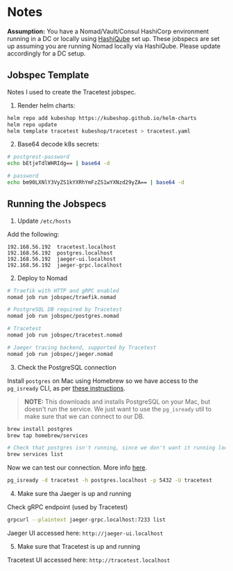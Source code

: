 # Notes

**Assumption:** You have a Nomad/Vault/Consul HashiCorp environment running in a DC or locally using [HashiQube](https://github.com/avillela/hashiqube) set up. These jobspecs are set up assuming you are running Nomad locally via HashiQube. Please update accordingly for a DC setup.

## Jobspec Template

Notes I used to create the Tracetest jobspec.

1. Render helm charts:

```bash
helm repo add kubeshop https://kubeshop.github.io/helm-charts
helm repo update
helm template tracetest kubeshop/tracetest > tracetest.yaml
```

2. Base64 decode k8s secrets:

```bash
# postgrest-password
echo bEtjeTdlWHRIdg== | base64 -d

# password
echo bm90LXNlY3VyZS1kYXRhYmFzZS1wYXNzd29yZA== | base64 -d
```

## Running the Jobspecs

1. Update `/etc/hosts`

Add the following:

```text
192.168.56.192  tracetest.localhost
192.168.56.192  postgres.localhost
192.168.56.192  jaeger-ui.localhost
192.168.56.192  jaeger-grpc.localhost
```

2. Deploy to Nomad

```bash
# Traefik with HTTP and gRPC enabled
nomad job run jobspec/traefik.nomad

# PostgreSQL DB required by Tracetest
nomad job run jobspec/postgres.nomad

# Tracetest
nomad job run jobspec/tracetest.nomad

# Jaeger tracing backend, supported by Tracetest
nomad job run jobspec/jaeger.nomad
```

3. Check the PostgreSQL connection

Install `postgres` on Mac using Homebrew so we have access to the `pg_isready` CLI, as per [these instructions](https://stackoverflow.com/a/46703723).

>**NOTE:** This downloads and installs PostgreSQL on your Mac, but doesn't run the service. We just want to use the `pg_isready` util to make sure that we can connect to our DB.

```bash
brew install postgres
brew tap homebrew/services

# Check that postgres isn't running, since we don't want it running locally
brew services list
```

Now we can test our connection. More info [here](https://stackoverflow.com/a/44496546).

```bash
pg_isready -d tracetest -h postgres.localhost -p 5432 -U tracetest
```

4. Make sure tha Jaeger is up and running

Check gRPC endpoint (used by Tracetest)
```bash
grpcurl --plaintext jaeger-grpc.localhost:7233 list
```

Jaeger UI accessed here: `http://jaeger-ui.localhost`

5. Make sure that Tracetest is up and running

Tracetest UI accessed here: `http://tracetest.localhost`